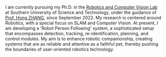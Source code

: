 I am currently pursuing my Ph.D. in the [Robotics and Computer Vision Lab](https://rcvlab.eee.sustech.edu.cn/) at Southern University of Science and Technology, under the guidance of [Prof. Hong ZHANG](https://scholar.google.com/citations?hl=en&user=J7UkpAIAAAAJ&view_op=list_works&sortby=pubdate), since September 2022. My research is centered around Robotics, with a special focus on SLAM and Computer Vision. At present, I am developing a 'Robot Person Following' system, a sophisticated setup that encompasses detection, tracking, re-identification, planning, and control modules. My aim is to enhance robotic companionship, creating systems that are as reliable and attentive as a faithful pet, thereby pushing the boundaries of user-oriented robotics technology.